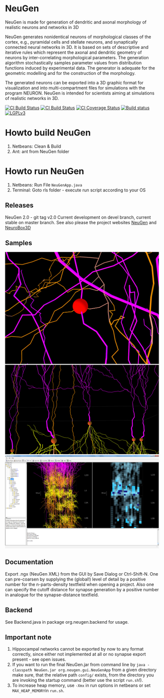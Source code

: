 # NeuGen
NeuGen is made for generation of dendritic and axonal morphology of realistic neurons and networks in 3D

NeuGen generates nonidentical neurons of morphological classes of the cortex, e.g., pyramidal cells and stellate neurons, and synaptically connected neural networks in 3D. It is based on sets of descriptive and iterative rules which represent the axonal and dendritic geometry of neurons by inter-correlating morphological parameters. The generation algorithm stochastically samples parameter values from distribution functions induced by experimental data. The generator is adequate for the geometric modelling and for the construction of the morphology.

The generated neurons can be exported into a 3D graphic format for visualization and into multi-compartment files for simulations with the program NEURON. NeuGen is intended for scientists aiming at simulations of realistic networks in 3D.

[![CI Build Status](https://travis-ci.org/NeuroBox3D/NeuGen.svg?branch=master)](https://travis-ci.org/NeuroBox3D/NeuGen)
[![CI Build Status](https://travis-ci.org/NeuroBox3D/NeuGen.svg?branch=devel)](https://travis-ci.org/NeuroBox3D/NeuGen)
[![CI Coverage Status](https://coveralls.io/repos/NeuroBox3D/NeuGen/badge.png)](https://coveralls.io/r/NeuroBox3D/NeuGen)
[![Build status](https://ci.appveyor.com/api/projects/status/ovyhr78ydpolbjfc?svg=true)](https://ci.appveyor.com/project/stephanmg/neugen)
[![LGPLv3](https://img.shields.io/badge/license-LGPLv3-blue.svg)](./README.md)

# Howto build NeuGen
1. Netbeans: Clean & Build
2. Ant: ant from NeuGen folder

# Howto run NeuGen
1. Netbeans: Run File ```NeuGenApp.java```
2. Terminal: Goto rls folder - execute run script according to your OS

## Releases
NeuGen 2.0 - git tag v2.0
Current development on devel branch, current stable on master branch.
See also please the project websites [NeuGen](http://www.neugen.org) and [NeuroBox3D](http://www.neurobox.eu)

## Samples
![](/resources/img/synapse.jpg)
![](/resources/img/soma.jpg)
![](/resources/img/neugen.jpg)

## Documentation
Export .ngx (NeuGen XML) from the GUI by Save Dialog or Ctrl-Shift-N.
One can pre-coarsen by supplying the (global!) level of detail by 
a positive number for the n-parts-density textfield when opening a project.
Also one can specify the cutoff distance for synapse generation by a positive
number in analogue for the synapse-distance textfield. 

## Backend
See Backend.java in package org.neugen.backend for usage.

## Important note
1. Hippocampal networks cannot be exported by now to any format correctly, since
either not implemented at all or no synapse export present - see open issues.
2. If you want to run the final NeuGen.jar from command line by ```java -classpath NeuGen.jar org.neugen.gui.NeuGenApp```
from a given directory make sure, that the relative path ```config/``` exists, from the directory you are invoking the
startup command (better use the script ```run.sh```!).
3. To increase heap memory, use ```-Xmx``` in run options in netbeans or set ```MAX_HEAP_MEMORY```in ```run.sh```.
